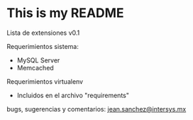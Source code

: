 # This is my README
Lista de extensiones v0.1

Requerimientos sistema:
- MySQL Server
- Memcached

Requerimientos virtualenv
- Incluidos en el archivo "requirements"

bugs, sugerencias y comentarios: jean.sanchez@intersys.mx
